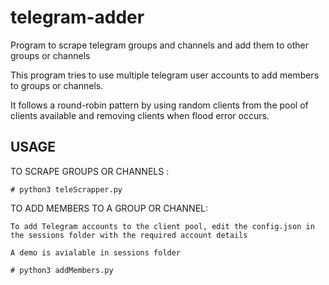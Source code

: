 # telegram-adder
Program to scrape telegram groups and channels and add them to other groups or channels

This program tries to use multiple telegram user accounts to add members to groups or channels.

It follows a round-robin pattern by using random clients from the pool of clients available and removing clients when flood error occurs.




USAGE
-------

TO SCRAPE GROUPS OR CHANNELS :

    # python3 teleScrapper.py
    
  
TO ADD MEMBERS TO A GROUP OR CHANNEL:

    To add Telegram accounts to the client pool, edit the config.json in the sessions folder with the required account details
    
    A demo is avialable in sessions folder

    # python3 addMembers.py
